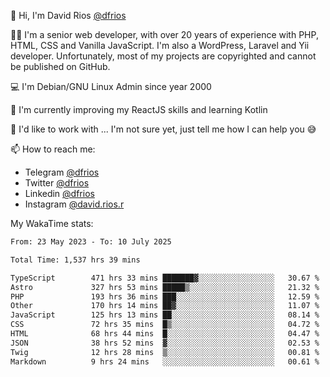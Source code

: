 👋 Hi, I'm David Rios [@dfrios](https://github.com/dfrios)

👨‍💻 I'm a senior web developer, with over 20 years of experience with PHP, HTML, CSS and Vanilla JavaScript. I'm also a WordPress, Laravel and Yii developer. Unfortunately, most of my projects are copyrighted and cannot be published on GitHub.

💻 I'm Debian/GNU Linux Admin since year 2000

🌱 I'm currently improving my ReactJS skills and learning Kotlin

💞️ I'd like to work with ... I'm not sure yet, just tell me how I can help you 😅


📫 How to reach me:
* Telegram [@dfrios](https://t.me/dfrios)
* Twitter [@dfrios](https://twitter.com/dfrios)
* Linkedin [@dfrios](https://linkedin.com/in/dfrios)
* Instagram [@david.rios.r](https://instagram.com/david.rios.r)



My WakaTime stats:
<!--START_SECTION:waka-->

```txt
From: 23 May 2023 - To: 10 July 2025

Total Time: 1,537 hrs 39 mins

TypeScript        471 hrs 33 mins ███████▓░░░░░░░░░░░░░░░░░   30.67 %
Astro             327 hrs 53 mins █████▒░░░░░░░░░░░░░░░░░░░   21.32 %
PHP               193 hrs 36 mins ███░░░░░░░░░░░░░░░░░░░░░░   12.59 %
Other             170 hrs 14 mins ██▓░░░░░░░░░░░░░░░░░░░░░░   11.07 %
JavaScript        125 hrs 13 mins ██░░░░░░░░░░░░░░░░░░░░░░░   08.14 %
CSS               72 hrs 35 mins  █▒░░░░░░░░░░░░░░░░░░░░░░░   04.72 %
HTML              68 hrs 44 mins  █░░░░░░░░░░░░░░░░░░░░░░░░   04.47 %
JSON              38 hrs 52 mins  ▓░░░░░░░░░░░░░░░░░░░░░░░░   02.53 %
Twig              12 hrs 28 mins  ▒░░░░░░░░░░░░░░░░░░░░░░░░   00.81 %
Markdown          9 hrs 24 mins   ░░░░░░░░░░░░░░░░░░░░░░░░░   00.61 %
```

<!--END_SECTION:waka-->
